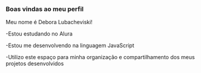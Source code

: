 ### **Boas vindas ao meu perfil**

Meu nome é Debora Lubacheviski!

-Estou estudando no Alura

-Estou me desenvolvendo na linguagem JavaScript

-Utilizo este espaço para minha organização e compartilhamento dos meus projetos desenvolvidos
